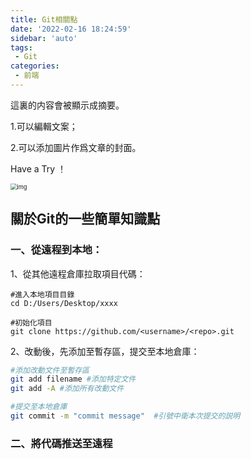 ```yaml
---
title: Git相關點
date: '2022-02-16 18:24:59'
sidebar: 'auto'
tags:
 - Git
categories:
 - 前端
---
```




這裏的内容會被顯示成摘要。

1.可以編輯文案；

2.可以添加圖片作爲文章的封面。

Have a Try ！

<img src="https://gimg2.baidu.com/image_search/src=http%3A%2F%2Fcdn.learnku.com%2Fuploads%2Fimages%2F201911%2F20%2F1%2FtcnsXi0G1J.png!large&refer=http%3A%2F%2Fcdn.learnku.com&app=2002&size=f9999,10000&q=a80&n=0&g=0n&fmt=jpeg?sec=1647597080&t=42b647b9acfe2983148364dde0c2d84e" alt="img" style="zoom:66%;" />

<!-- more -->

## 關於Git的一些簡單知識點

### 一、從遠程到本地：
1、從其他遠程倉庫拉取項目代碼：

```git
#進入本地項目目錄
cd D:/Users/Desktop/xxxx

#初始化項目
git clone https://github.com/<username>/<repo>.git
```

2、改動後，先添加至暫存區，提交至本地倉庫：

```bash
#添加改動文件至暫存區
git add filename #添加特定文件
git add -A #添加所有改動文件

#提交至本地倉庫
git commit -m "commit message"  #引號中衛本次提交的説明
```



### 二、將代碼推送至遠程

